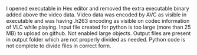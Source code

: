 I opened executable in Hex editor and removed the extra executable binary added above the video data.
Video data was encoded by AVC as visible in executable and was having .h263 encoding as visible on codec information of VLC while playing.
Input file created for python is too large (more than 25 MB) to upload on github. Not enabled large objects.
Output files are present in output folder which are not properly divided as needed.
Python code is not complete to divide files in correct form.
